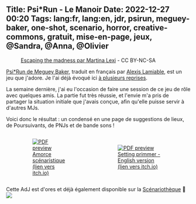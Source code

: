 Title: Psi*Run - Le Manoir
Date: 2022-12-27 00:20
Tags: lang:fr, lang:en, jdr, psirun, meguey-baker, one-shot, scenario, horror, creative-commons, gratuit, mise-en-page, jeux, @Sandra, @Anna, @Olivier
---

<figure>
  <img alt="" src="images/2022/12/escaping_the_madness_by_thesimplylexi.jpg">
  <figcaption><a href="https://www.deviantart.com/thesimplylexi/art/Escaping-the-madness-669762771">Escaping the madness par Martina Lexi</a> - CC BY-NC-SA</figcaption>
</figure>

[Psi*Run de Meguey Baker](http://nightskygames.com/welcome/game/PsiRun),
traduit en français par [Alexis Lamiable](https://electric-goat.net/products/1),
est un jeu que j'adore. Je l'ai déjà évoqué ici [à plusieurs reprises](tag/psirun.html).

La semaine dernière, j'ai eu l'occasion de faire une session de ce jeu de rôle avec quelques amis. La partie fut très réussie, et l'envie m'a pris de partager la situation initiale que j'avais conçue, afin qu'elle puisse servir à d'autres MJs.

Voici donc le résultat : un condensé en une page de suggestions de lieux, de Poursuivants, de PNJs et de bande sons !

<div class="side-by-side">
  <a href="https://lucas-c.itch.io/psirun-le-manoir">
    <figure>
      <img alt="PDF preview" src="images/2022/12/PsiRun-LeManoir-pdf-thumb.jpg">
      <figcaption>Amorce scénaristique (lien vers itch.io)</figcaption>
    </figure>
  </a>
  <a href="https://lucas-c.itch.io/psirun-the-manor">
    <figure>
      <img alt="PDF preview" src="images/2022/12/PsiRun-TheManor-pdf-thumb.jpg">
      <figcaption>Setting primmer - English version (lien vers itch.io)</figcaption>
    </figure>
  </a>
</div>

Cette AdJ est d'ores et déjà également disponible sur la [Scénariothèque](https://www.scenariotheque.org/Document/info_jeu.php?f_id_jeu=424) 🐲
[![](images/2022/12/scenariotheque-logo.png)](https://www.scenariotheque.org)

<style>
@media (min-width:768px) {
  .side-by-side {
    display: flex;
    justify-content: center;
    align-items: center;
  }
  .side-by-side > * { margin: 0 2rem; }
}
</style>

<!-- Com'
* [x] https://www.scenariotheque.org/Document/info_jeu.php?f_id_jeu=424
* [x] https://lucas-c.itch.io/psirun-le-manoir
* [x] https://electric-goat.net/forums/2 & Discord
* [x] https://lumpley.itch.io/psirun -> https://itch.io/post/7091711
* [ ] https://www.casusno.fr
-->
